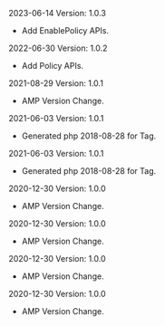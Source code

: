 2023-06-14 Version: 1.0.3
- Add EnablePolicy APIs.

2022-06-30 Version: 1.0.2
- Add Policy APIs.

2021-08-29 Version: 1.0.1
- AMP Version Change.

2021-06-03 Version: 1.0.1
- Generated php 2018-08-28 for Tag.

2021-06-03 Version: 1.0.1
- Generated php 2018-08-28 for Tag.

2020-12-30 Version: 1.0.0
- AMP Version Change.

2020-12-30 Version: 1.0.0
- AMP Version Change.

2020-12-30 Version: 1.0.0
- AMP Version Change.

2020-12-30 Version: 1.0.0
- AMP Version Change.


